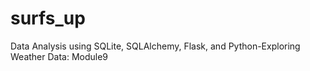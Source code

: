 # surfs_up
Data Analysis using SQLite, SQLAlchemy, Flask, and Python-Exploring Weather Data: Module9
